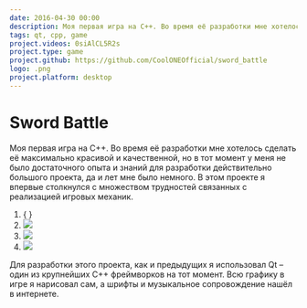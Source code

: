 ```yaml
---
date: 2016-04-30 00:00
description: Моя первая игра на C++. Во время её разработки мне хотелось сделать её максимально красивой и качественной, но в тот момент у меня не было достаточного опыта и знаний для разработки действительно большого проекта, да и лет мне было немного.
tags: qt, cpp, game
project.videos: 0siAlCL5R2s
project.type: game
project.github: https://github.com/CoolONEOfficial/sword_battle
logo: .png
project.platform: desktop
---
```

# Sword Battle

Моя первая игра на C++. Во время её разработки мне хотелось сделать её максимально красивой и качественной, но в тот момент у меня не было достаточного опыта и знаний для разработки действительно большого проекта, да и лет мне было немного.
В этом проекте я впервые столкнулся с множеством трудностей связанных с реализацией игровых механик.


1. { }
2. ![ ](/img/projects/sword-battle/2_400x400.jpg)
3. ![ ](/img/projects/sword-battle/1_400x400.jpg)
4. ![ ](/img/projects/sword-battle/3_400x400.jpg)


 Для разработки этого проекта, как и предыдущих я использовал Qt – один из крупнейших C++ фреймворков на тот момент. 
Всю графику в игре я нарисовал сам, а шрифты и музыкальное сопровождение нашёл в интернете.